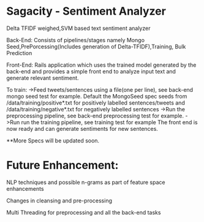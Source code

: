 Sagacity - Sentiment Analyzer
=============================

Delta TFIDF weighed,SVM based text sentiment analyzer

Back-End: Consists of pipelines/stages namely Mongo
Seed,PrePorcessing(Includes generation of Delta-TFIDF),Training, Bulk
Prediction

Front-End: Rails application which uses the trained model generated by
the back-end and provides a simple front end to analyze input text and
generate relevant sentiment.

To train:
->Feed tweets/sentences using a file(one per line), see back-end mongo seed test for example.
Default the MongoSeed spec seeds from /data/training/positive*.txt for positively labelled sentences/tweets and
/data/training/negative*.txt for negatively labelled sentences
->Run the preprocessing pipeline, see back-end preprocessing test for example.
->Run run the training pipeline, see training test for example
The front end is now ready and can generate sentiments for new sentences.

**More Specs will be updated soon.

Future Enhancement:
===================

NLP techniques and possible n-grams as part of feature space enhancements

Changes in cleansing and pre-processing

Multi Threading for preprocessing and all the back-end tasks
